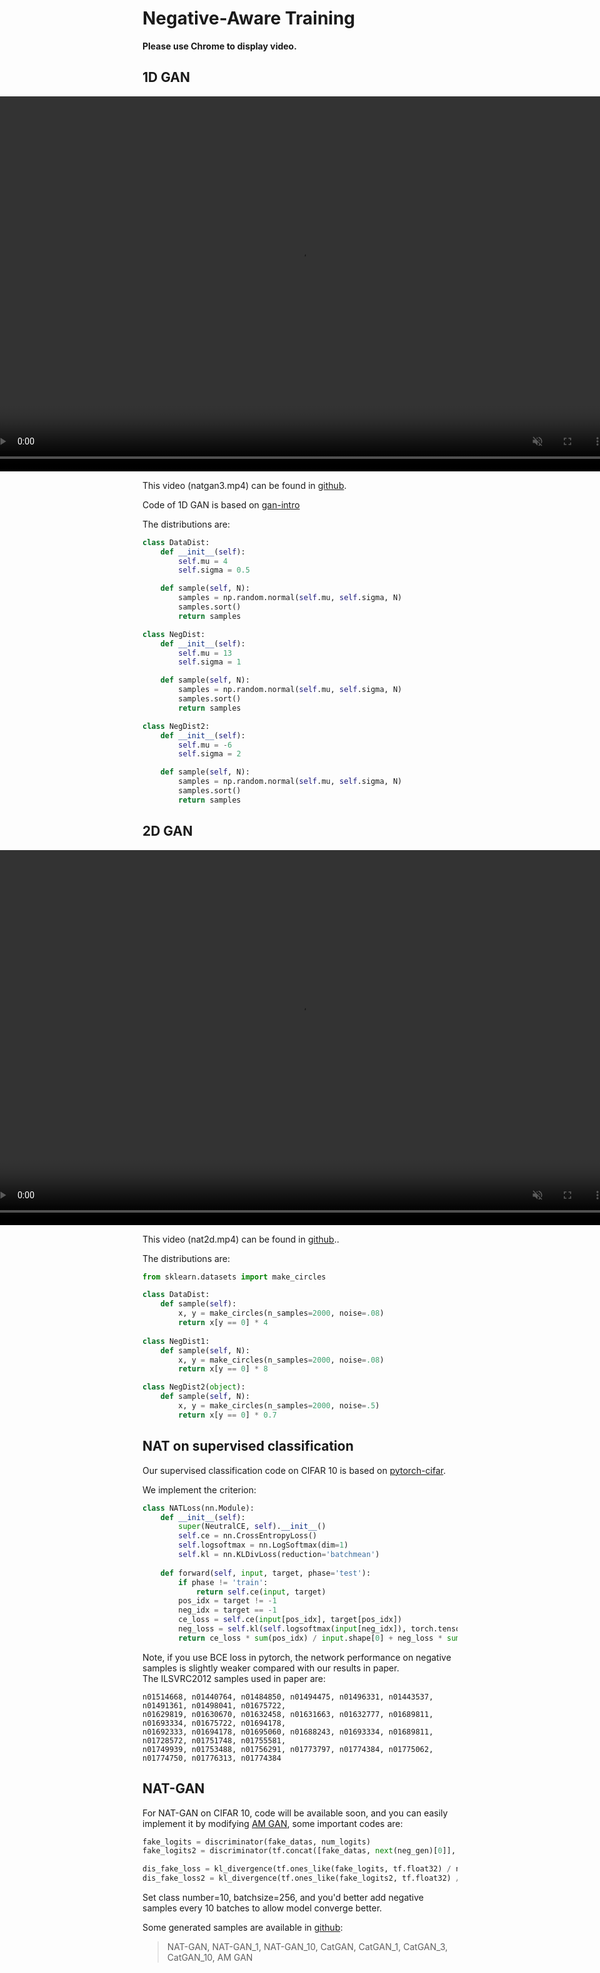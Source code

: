 # Negative-Aware Training

**Please use Chrome to display video.**

## 1D GAN

<div style="display: flex;justify-content:center; align-items:Center;">
    <video muted src="natgan3.mp4" type="video/mp4" controls="" autoplay="autoplay" loop="loop" width="1000px" height="600px">
    </video>
</div>

This video (natgan3.mp4) can be found in [github](https://github.com/natpaper/natpaper.github.io).

Code of 1D GAN is based on [gan-intro](https://github.com/AYLIEN/gan-intro)

The distributions are:

``` python
class DataDist:
    def __init__(self):
        self.mu = 4
        self.sigma = 0.5

    def sample(self, N):
        samples = np.random.normal(self.mu, self.sigma, N)
        samples.sort()
        return samples

class NegDist:
    def __init__(self):
        self.mu = 13
        self.sigma = 1

    def sample(self, N):
        samples = np.random.normal(self.mu, self.sigma, N)
        samples.sort()
        return samples

class NegDist2:
    def __init__(self):
        self.mu = -6
        self.sigma = 2

    def sample(self, N):
        samples = np.random.normal(self.mu, self.sigma, N)
        samples.sort()
        return samples
```

## 2D GAN

<div style="display: flex;justify-content:center; align-items:Center;">
    <video muted src="nat2d.mp4" type="video/mp4" controls="" autoplay="autoplay" loop="loop" width="1000px" height="600px">
    </video>
</div>

This video (nat2d.mp4) can be found in [github](https://github.com/natpaper/natpaper.github.io)..

The distributions are:

``` python
from sklearn.datasets import make_circles

class DataDist:
    def sample(self):
        x, y = make_circles(n_samples=2000, noise=.08)
        return x[y == 0] * 4
        
class NegDist1:
    def sample(self, N):
        x, y = make_circles(n_samples=2000, noise=.08)
        return x[y == 0] * 8

class NegDist2(object):
    def sample(self, N):
        x, y = make_circles(n_samples=2000, noise=.5)
        return x[y == 0] * 0.7
```

## NAT on supervised classification

Our supervised classification code on CIFAR 10 is based on [pytorch-cifar](https://github.com/kuangliu/pytorch-cifar).

We implement the criterion:

``` python
class NATLoss(nn.Module):
    def __init__(self):
        super(NeutralCE, self).__init__()
        self.ce = nn.CrossEntropyLoss()
        self.logsoftmax = nn.LogSoftmax(dim=1)
        self.kl = nn.KLDivLoss(reduction='batchmean')
        
    def forward(self, input, target, phase='test'):
        if phase != 'train':
            return self.ce(input, target)
        pos_idx = target != -1
        neg_idx = target == -1
        ce_loss = self.ce(input[pos_idx], target[pos_idx])
        neg_loss = self.kl(self.logsoftmax(input[neg_idx]), torch.tensor([[0.1] * 10]).repeat(input[neg_idx].shape[0], 1).to(device))
        return ce_loss * sum(pos_idx) / input.shape[0] + neg_loss * sum(neg_idx) / input.shape[0]
```

Note, if you use BCE loss in pytorch, the network performance on negative samples is slightly weaker compared with our results in paper.<br>
The ILSVRC2012 samples used in paper are:
```
n01514668, n01440764, n01484850, n01494475, n01496331, n01443537, n01491361, n01498041, n01675722, 
n01629819, n01630670, n01632458, n01631663, n01632777, n01689811, n01693334, n01675722, n01694178, 
n01692333, n01694178, n01695060, n01688243, n01693334, n01689811, n01728572, n01751748, n01755581, 
n01749939, n01753488, n01756291, n01773797, n01774384, n01775062, n01774750, n01776313, n01774384
```

## NAT-GAN

For NAT-GAN on CIFAR 10, code will be available soon, and you can easily implement it by modifying 
[AM GAN](https://github.com/ZhimingZhou/AM-GAN2), some important codes are:

``` python
fake_logits = discriminator(fake_datas, num_logits)
fake_logits2 = discriminator(tf.concat([fake_datas, next(neg_gen)[0]], 0), num_logits)

dis_fake_loss = kl_divergence(tf.ones_like(fake_logits, tf.float32) / num_logits, tf.nn.softmax(fake_logits))
dis_fake_loss2 = kl_divergence(tf.ones_like(fake_logits2, tf.float32) / num_logits, tf.nn.softmax(fake_logits2))
```

Set class number=10, batchsize=256, and you'd better add negative samples every 10 batches to allow model converge better.

Some generated samples are available in [github](https://github.com/natpaper/natpaper.github.io): 

> NAT-GAN, NAT-GAN_1, NAT-GAN_10, CatGAN, CatGAN_1, CatGAN_3, CatGAN_10, AM GAN
